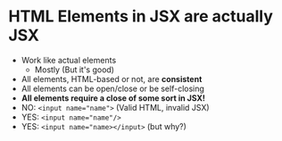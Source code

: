 # HTML Elements in JSX are actually JSX

- Work like actual elements
  - Mostly (But it's good)
- All elements, HTML-based or not, are **consistent**
- All elements can be open/close or be self-closing
- **All elements require a close of some sort in JSX!**
- NO: `<input name="name">` (Valid HTML, invalid JSX)
- YES: `<input name="name"/>`
- YES: `<input name="name></input>` (but why?)


